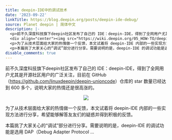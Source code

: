```yaml
---
title: deepin-IDE中的调试技术
date: '2023-09-22'
linkTitle: https://blog.deepin.org/posts/deepin-ide-debug/
source: Planet deepin | 简体中文
description: |-
  <p>前不久深度科技旗下deepin社区发布了自己的 IDE：deepin-IDE，得到了全网用户尤其是开源社区用户的广泛关注，目前在 GitHub（<a href="https://github.com/linuxdeepin/deepin-unioncode">https://github.com/linuxdeepin/deepin-unioncode</a>）仓库的 star 数量已经达到 600 多个，说明大家的热情还是很高涨的。</p>
  <div align="center"><img src="https://wiki.deepin.org/05_HOW-TO/deepin-unioncode/img-20230922163311.png" /></div>
  <p>为了从技术层面给大家的热情做一个反馈，本文试着将 deepin-IDE 内部的一些实现方法进行分享，希望能够解答友友们的疑惑并得到积极的反馈。</p>
  <p>本篇挑了大家关心的“调试”部分进行分享。需要说明的是，deepin-IDE 的调试功能是选用 DAP（Debug Adapter Protocol  ...
disable_comments: true
---
```

<p>前不久深度科技旗下deepin社区发布了自己的 IDE：deepin-IDE，得到了全网用户尤其是开源社区用户的广泛关注，目前在 GitHub（<a href="https://github.com/linuxdeepin/deepin-unioncode">https://github.com/linuxdeepin/deepin-unioncode</a>）仓库的 star 数量已经达到 600 多个，说明大家的热情还是很高涨的。</p>
<div align="center"><img src="https://wiki.deepin.org/05_HOW-TO/deepin-unioncode/img-20230922163311.png" /></div>
<p>为了从技术层面给大家的热情做一个反馈，本文试着将 deepin-IDE 内部的一些实现方法进行分享，希望能够解答友友们的疑惑并得到积极的反馈。</p>
<p>本篇挑了大家关心的“调试”部分进行分享。需要说明的是，deepin-IDE 的调试功能是选用 DAP（Debug Adapter Protocol  ...